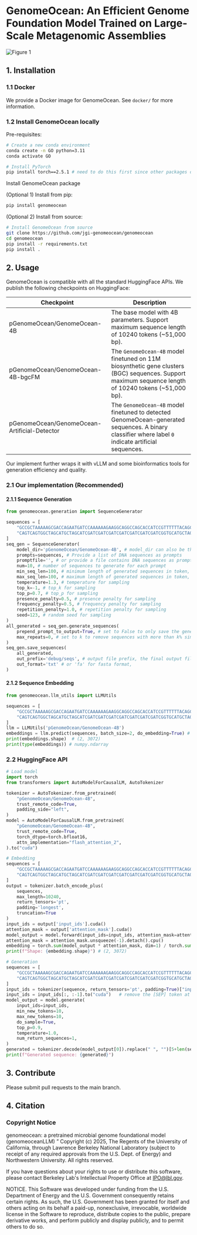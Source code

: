 # GenomeOcean: An Efficient Genome Foundation Model Trained on Large-Scale Metagenomic Assemblies

![Figure 1](figures/Overview.jpeg)


## 1. Installation

### 1.1 Docker
We provide a Docker image for GenomeOcean. See `docker/` for more information.


### 1.2 Install GenomeOcean locally
Pre-requisites:
```bash
# Create a new conda environment
conda create -n GO python=3.11
conda activate GO

# Install PyTorch
pip install torch==2.5.1 # need to do this first since other packages depend on it
```

Install GenomeOcean package

(Optional 1) Install from pip:
```bash
pip install genomeocean
```

(Optional 2) Install from source:
```bash
# Install GenomeOcean from source
git clone https://github.com/jgi-genomeocean/genomeocean
cd genomeocean
pip install -r requirements.txt
pip install .
```



## 2. Usage

GenomeOcean is compatible with all the standard HuggingFace APIs. We publish the following checkpoints on HuggingFace:



| Checkpoint                                   | Description                                                  |
| -------------------------------------------- | ------------------------------------------------------------ |
| pGenomeOcean/GenomeOcean-4B                  | The base model with 4B parameters. Support maximum sequence length of 10240 tokens (~51,000 bp). |
| pGenomeOcean/GenomeOcean-4B-bgcFM            | The `GenomeOcean-4B` model finetuned on 11M biosynthetic gene clusters (BGC) sequences. Support maximum sequence length of 10240 tokens (~51,000 bp). |
| pGenomeOcean/GenomeOcean-Artificial-Detector | The `GenomeOcean-4B` model finetuned to detected GenomeOcean-generated sequences. A binary classifier where label `0` indicate artificial sequences. |



Our implement further wraps it with vLLM and some bioinformatics tools for generation efficiency and quality. 

### 2.1 Our implementation (Recommended)

#### 2.1.1 Sequence Generation
```python
from genomeocean.generation import SequenceGenerator

sequences = [
    "GCCGCTAAAAAGCGACCAGAATGATCCAAAAAAGAAGGCAGGCCAGCACCATCCGTTTTTTACAGCTCCAGAACTTCCTTT", 
    "CAGTCAGTGGCTAGCATGCTAGCATCGATCGATCGATCGATCGATCGATCGATCGGTGCATGCTAGCATCGATCGATCGAA"
]
seq_gen = SequenceGenerator(
    model_dir='pGenomeOcean/GenomeOcean-4B', # model_dir can also be the path to a local copy of the model
    prompts=sequences, # Provide a list of DNA sequences as prompts
    promptfile='', # or provide a file contains DNA sequences as prompts
    num=10, # number of sequences to generate for each prompt
    min_seq_len=100, # minimum length of generated sequences in token, set it as expected bp length // 4 (e.g., set it as 1000 for 4kb)
    max_seq_len=100, # maximum length of generated sequences in token, max value is 10240
    temperature=1.3, # temperature for sampling
    top_k=-1, # top_k for sampling
    top_p=0.7, # top_p for sampling
    presence_penalty=0.5, # presence penalty for sampling
    frequency_penalty=0.5, # frequency penalty for sampling
    repetition_penalty=1.0, # repetition penalty for sampling
    seed=123, # random seed for sampling
)
all_generated = seq_gen.generate_sequences(
    prepend_prompt_to_output=True, # set to False to only save the generated sequence
    max_repeats=0, # set to k to remove sequences with more than k% simple repeats, set to 0 to return all the generated sequences
)
seq_gen.save_sequences(
    all_generated, 
    out_prefix='debug/seqs', # output file prefix, the final output file will be named as path/to/output.txt or path/to/output.fa
    out_format='txt' # or 'fa' for fasta format,
)
```

#### 2.1.2 Sequence Embedding
```python
from genomeocean.llm_utils import LLMUtils

sequences = [
    "GCCGCTAAAAAGCGACCAGAATGATCCAAAAAAGAAGGCAGGCCAGCACCATCCGTTTTTTACAGCTCCAGAACTTCCTTT", 
    "CAGTCAGTGGCTAGCATGCTAGCATCGATCGATCGATCGATCGATCGATCGATCGGTGCATGCTAGCATCGATCGATCGAA"
]
llm = LLMUtils('pGenomeOcean/GenomeOcean-4B')
embeddings = llm.predict(sequences, batch_size=2, do_embedding=True) # batch_size can be adjusted based on GPU memory and sequence length
print(embeddings.shape)  # (2, 3072)
print(type(embeddings)) # numpy.ndarray

```

### 2.2 HuggingFace API
```python
# Load model
import torch
from transformers import AutoModelForCausalLM, AutoTokenizer

tokenizer = AutoTokenizer.from_pretrained(
    "pGenomeOcean/GenomeOcean-4B",
    trust_remote_code=True,
    padding_side="left",
)
model = AutoModelForCausalLM.from_pretrained(
    "pGenomeOcean/GenomeOcean-4B",
    trust_remote_code=True,
    torch_dtype=torch.bfloat16, 
    attn_implementation="flash_attention_2",
).to("cuda") 

# Embedding
sequences = [
    "GCCGCTAAAAAGCGACCAGAATGATCCAAAAAAGAAGGCAGGCCAGCACCATCCGTTTTTTACAGCTCCAGAACTTCCTTT", 
    "CAGTCAGTGGCTAGCATGCTAGCATCGATCGATCGATCGATCGATCGATCGATCGGTGCATGCTAGCATCGATCGATCGAA"
]
output = tokenizer.batch_encode_plus(
    sequences,
    max_length=10240,
    return_tensors='pt',
    padding='longest',
    truncation=True
)
input_ids = output['input_ids'].cuda()
attention_mask = output['attention_mask'].cuda()
model_output = model.forward(input_ids=input_ids, attention_mask=attention_mask)[0].detach().cpu()
attention_mask = attention_mask.unsqueeze(-1).detach().cpu()
embedding = torch.sum(model_output * attention_mask, dim=1) / torch.sum(attention_mask, dim=1)
print(f"Shape: {embedding.shape}") # (2, 3072)

# Generation
sequences = [
    "GCCGCTAAAAAGCGACCAGAATGATCCAAAAAAGAAGGCAGGCCAGCACCATCCGTTTTTTACAGCTCCAGAACTTCCTTT", 
    "CAGTCAGTGGCTAGCATGCTAGCATCGATCGATCGATCGATCGATCGATCGATCGGTGCATGCTAGCATCGATCGATCGAA"
]
input_ids = tokenizer(sequence, return_tensors='pt', padding=True)["input_ids"]
input_ids = input_ids[:, :-1].to("cuda")   # remove the [SEP] token at the end
model_output = model.generate(
    input_ids=input_ids,
    min_new_tokens=10,
    max_new_tokens=10,
    do_sample=True,
    top_p=0.9,
    temperature=1.0,
    num_return_sequences=1,
)
generated = tokenizer.decode(model_output[0]).replace(" ", "")[5+len(sequence):]
print(f"Generated sequence: {generated}")

```



## 3. Contribute

Please submit pull requests to the main branch.

## 4. Citation

### Copyright Notice

genomeocean: a pretrained microbial genome foundational model (genomeoceanLLM) ” Copyright (c) 2025, The Regents of the
University of California, through Lawrence Berkeley National Laboratory (subject to receipt of any required approvals from the U.S. Dept. of Energy) and Northwestern University. All rights reserved.

If you have questions about your rights to use or distribute this software,
please contact Berkeley Lab's Intellectual Property Office at
IPO@lbl.gov.

NOTICE.  This Software was developed under funding from the U.S. Department
of Energy and the U.S. Government consequently retains certain rights.  As
such, the U.S. Government has been granted for itself and others acting on
its behalf a paid-up, nonexclusive, irrevocable, worldwide license in the
Software to reproduce, distribute copies to the public, prepare derivative 
works, and perform publicly and display publicly, and to permit others to do so.


